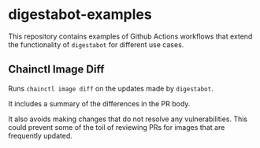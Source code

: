 # digestabot-examples

This repository contains examples of Github Actions workflows that extend the
functionality of `digestabot` for different use cases.

## Chainctl Image Diff

Runs `chainctl image diff` on the updates made by `digestabot`.

It includes a summary of the differences in the PR body.

It also avoids making changes that do not resolve any vulnerabilities. This
could prevent some of the toil of reviewing PRs for images that are frequently
updated.
